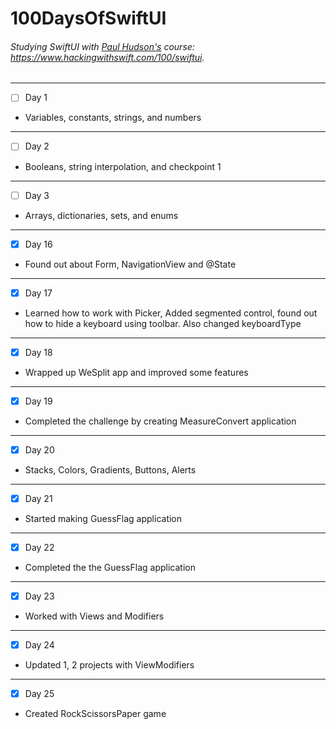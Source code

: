 # 100DaysOfSwiftUI

###### Studying SwiftUI with [Paul Hudson's](https://github.com/twostraws) course: https://www.hackingwithswift.com/100/swiftui.
---
- [ ] Day 1
- Variables, constants, strings, and numbers
---
- [ ] Day 2
- Booleans, string interpolation, and checkpoint 1
---
- [ ] Day 3
- Arrays, dictionaries, sets, and enums
---
- [X] Day 16
- Found out about Form, NavigationView and @State
---
- [X] Day 17
- Learned how to work with Picker, Added segmented control, found out how to hide a keyboard using toolbar. Also changed keyboardType
---
- [X] Day 18
- Wrapped up WeSplit app and improved some features
---
- [X] Day 19
- Completed the challenge by creating MeasureConvert application
---
- [X] Day 20
- Stacks, Colors, Gradients, Buttons, Alerts
---
- [X] Day 21
- Started making GuessFlag application
---
- [X] Day 22
- Completed the the GuessFlag application
---
- [X] Day 23
- Worked with Views and Modifiers
---
- [X] Day 24
- Updated 1, 2 projects with ViewModifiers
---
- [X] Day 25
- Created RockScissorsPaper game
